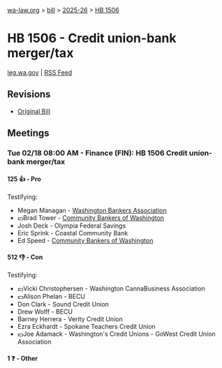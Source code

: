 [wa-law.org](/) > [bill](/bill/) > [2025-26](/bill/2025-26/) > [HB 1506](/bill/2025-26/hb/1506/)

# HB 1506 - Credit union-bank merger/tax
[leg.wa.gov](https://app.leg.wa.gov/billsummary?BillNumber=1506&Year=2025&Initiative=false) | [RSS Feed](./rss.xml)

## Revisions
* [Original Bill](1/)

## Meetings
### Tue 02/18 08:00 AM - Finance (FIN): HB 1506 Credit union-bank merger/tax
#### 125 👍 - Pro
Testifying:
* Megan Managan - [Washington Bankers Association](/org/washington_bankers_association/)
* 💵Brad Tower - [Community Bankers of Washington](/org/community_bankers_of_washington/)
* Josh Deck - Olympia Federal Savings
* Eric Sprink - Coastal Community Bank
* Ed Speed - [Community Bankers of Washington](/org/community_bankers_of_washington/)

#### 512 👎 - Con
Testifying:
* 💵Vicki Christophersen - Washington CannaBusiness Association
* 💵Alison Phelan - BECU
* Don Clark - Sound Credit Union
* Drew Wolff - BECU
* Barney Herrera - Verity Credit Union
* Ezra Eckhardt - Spokane Teachers Credit Union
* 💵Joe Adamack - Washington's Credit Unions - GoWest Credit Union Association

#### 1 ❓ - Other
